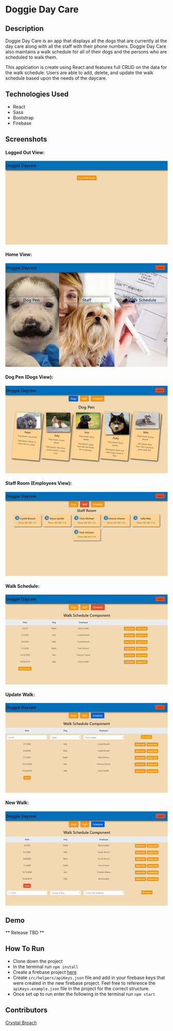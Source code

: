 # Doggie Day Care

## Description
Doggie Day Care is an app that displays all the dogs that are currently at the day care along with all the staff with their phone numbers.  Doggie Day Care also maintains a walk schedule for all of their dogs and the persons who are scheduled to walk them.

This applciation is create using React and features full CRUD on the data for the walk schedule.  Users are able to add, delete, and update the walk schedule based upon the needs of the daycare.

## Technologies Used

- React
- Sass
- Bootstrap
- Firebase

## Screenshots

#### Logged Out View: 
![LoggedOutView](https://raw.githubusercontent.com/broach44/doggie-day-care/master/screenshots/logged-out-view.png)

#### Home View:
![Home](https://raw.githubusercontent.com/broach44/doggie-day-care/master/screenshots/home-view.png)

#### Dog Pen (Dogs View):
![DogPen](https://raw.githubusercontent.com/broach44/doggie-day-care/master/screenshots/dog-pen.png)

#### Staff Room (Employees View):
![StaffRoom](https://raw.githubusercontent.com/broach44/doggie-day-care/master/screenshots/staff-room.png)

#### Walk Schedule:
![WalkSchedule](https://raw.githubusercontent.com/broach44/doggie-day-care/master/screenshots/walk-schedule.png)

#### Update Walk:
![UpdateWalk](https://raw.githubusercontent.com/broach44/doggie-day-care/master/screenshots/update-walk.png)

#### New Walk:
![NewWalk](https://raw.githubusercontent.com/broach44/doggie-day-care/master/screenshots/new-walk.png)

## Demo
** Release TBD **

## How To Run
- Clone down the project
- In the terminal run `npm install`
- Create a firebase project [here](https://console.firebase.google.com/)
- Create `src/helpers/apiKeys.json` file and add in your firebase keys that were created in the new firebase project.  Feel free to reference the `apiKeys.example.json` file in the project for the correct structure.
- Once set up to run enter the following in the terminal run `npm start`

## Contributors

[Crystal Broach](https://github.com/broach44)